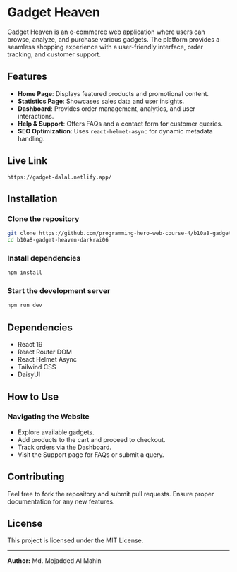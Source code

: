 # Gadget Heaven

Gadget Heaven is an e-commerce web application where users can browse, analyze, and purchase various gadgets. The platform provides a seamless shopping experience with a user-friendly interface, order tracking, and customer support.

## Features
- **Home Page**: Displays featured products and promotional content.
- **Statistics Page**: Showcases sales data and user insights.
- **Dashboard**: Provides order management, analytics, and user interactions.
- **Help & Support**: Offers FAQs and a contact form for customer queries.
- **SEO Optimization**: Uses `react-helmet-async` for dynamic metadata handling.

## Live Link
```
https://gadget-dalal.netlify.app/
```

## Installation
### Clone the repository
```sh
git clone https://github.com/programming-hero-web-course-4/b10a8-gadget-heaven-darkrai06.git
cd b10a8-gadget-heaven-darkrai06
```
### Install dependencies
```sh
npm install
```
### Start the development server
```sh
npm run dev
```

## Dependencies
- React 19
- React Router DOM
- React Helmet Async
- Tailwind CSS
- DaisyUI

## How to Use
### Navigating the Website
- Explore available gadgets.
- Add products to the cart and proceed to checkout.
- Track orders via the Dashboard.
- Visit the Support page for FAQs or submit a query.


## Contributing
Feel free to fork the repository and submit pull requests. Ensure proper documentation for any new features.

## License
This project is licensed under the MIT License.

---
**Author:** Md. Mojadded Al Mahin

